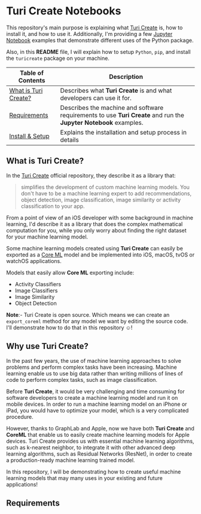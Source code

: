 # Turi Create Notebooks
This repository's main purpose is explaining what [Turi Create](https://github.com/apple/turicreate) is, how to install it, and how to use it. Additionally, I'm providing a few [Jupyter Notebook](http://jupyter.org) examples that demonstrate different uses of the Python package.

Also, in this **README** file, I will explain how to setup `Python`, `pip`, and install the `turicreate` package on your machine.


| Table of Contents  |  Description       |
| ------------------ | ------------------ |
| [What is Turi Create?](#) |  Describes what **Turi Create** is and what developers can use it for.|
| [Requirements](#) | Describes the machine and software requirements to use **Turi Create** and run the **Jupyter Notebook** examples.|
| [Install & Setup](#) | Explains the installation and setup process in details |

## What is Turi Create?
In the [Turi Create](https://github.com/apple/turicreate) official repository, they describe it as a library that:
>simplifies the development of custom machine learning models. You don't have to be a machine learning expert to add recommendations, object detection, image classification, image similarity or activity classification to your app.

From a point of view of an iOS developer with some background in machine learning, I'd describe it as a library that does the complex mathematical computation for you, while you only worry about finding the right dataset for your machine learning model.

Some machine learning models created using **Turi Create** can easily be exported as a [Core ML](https://developer.apple.com/documentation/coreml) model and be implemented into iOS, macOS, tvOS or watchOS applications.

Models that easily allow **Core ML** exporting include:
- Activity Classifiers
- Image Classifiers
- Image Similarity
- Object Detection

**Note**:- Turi Create is open source. Which means we can create an `export_coreml` method for any model we want by editing the source code. I'll demonstrate how to do that in this repository ☺️!

## Why use Turi Create?
In the past few years, the use of machine learning approaches to solve problems and perform complex tasks have been increasing. Machine learning enable us to use big data rather than writing millions of lines of code to perform complex tasks, such as image classification.

Before **Turi Create**, it would be very challenging and time consuming for software developers to create a machine learning model and run it on mobile devices. In order to run a machine learning model on an iPhone or iPad, you would have to optimize your model, which is a very complicated procedure. 

However, thanks to GraphLab and Apple, now we have both **Turi Create** and **CoreML** that enable us to easily create machine learning models for Apple devices. Turi Create provides us with essential machine learning algorithms, such as k-nearest neighbor, to integrate it with other advanced deep learning algorithms, such as Residual Networks (ResNet), in order to create a production-ready machine learning trained model.

In this repository, I will be demonstrating how to create useful machine learning models that may many uses in your existing and future applications!

## Requirements
